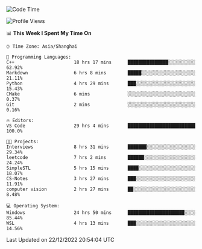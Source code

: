 <!--START_SECTION:waka-->
![Code Time](http://img.shields.io/badge/Code%20Time-496%20hrs%2047%20mins-blue)

![Profile Views](http://img.shields.io/badge/Profile%20Views-8-blue)

📊 **This Week I Spent My Time On** 

```text
⌚︎ Time Zone: Asia/Shanghai

💬 Programming Languages: 
C++                      18 hrs 17 mins      ███████████████░░░░░░░░░░   62.92% 
Markdown                 6 hrs 8 mins        █████░░░░░░░░░░░░░░░░░░░░   21.11% 
Python                   4 hrs 29 mins       ███░░░░░░░░░░░░░░░░░░░░░░   15.43% 
CMake                    6 mins              ░░░░░░░░░░░░░░░░░░░░░░░░░   0.37% 
Git                      2 mins              ░░░░░░░░░░░░░░░░░░░░░░░░░   0.16%

🔥 Editors: 
VS Code                  29 hrs 4 mins       █████████████████████████   100.0%

🐱‍💻 Projects: 
Interviews               8 hrs 31 mins       ███████░░░░░░░░░░░░░░░░░░   29.34% 
leetcode                 7 hrs 2 mins        ██████░░░░░░░░░░░░░░░░░░░   24.24% 
SimpleSTL                5 hrs 15 mins       ████░░░░░░░░░░░░░░░░░░░░░   18.07% 
CS-Notes                 3 hrs 27 mins       ███░░░░░░░░░░░░░░░░░░░░░░   11.91% 
computer vision          2 hrs 27 mins       ██░░░░░░░░░░░░░░░░░░░░░░░   8.48%

💻 Operating System: 
Windows                  24 hrs 50 mins      █████████████████████░░░░   85.44% 
WSL                      4 hrs 13 mins       ███░░░░░░░░░░░░░░░░░░░░░░   14.56%

```


 Last Updated on 22/12/2022 20:54:04 UTC
<!--END_SECTION:waka-->